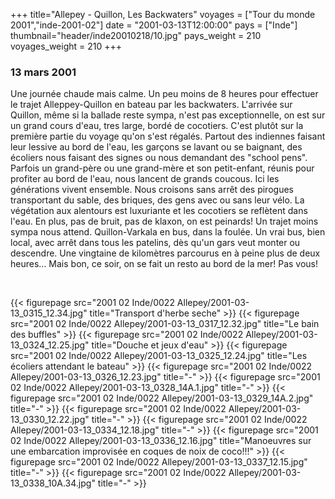 +++
title="Allepey - Quillon, Les Backwaters"
voyages = ["Tour du monde 2001","inde-2001-02"]
date = "2001-03-13T12:00:00"
pays = ["Inde"]
thumbnail="header/inde20010218/10.jpg"
pays_weight = 210
voyages_weight = 210
+++
### 13 mars 2001

Une journée chaude mais calme. Un peu moins de 8 heures pour effectuer le trajet 
Alleppey-Quillon en bateau par les backwaters. L'arrivée sur Quillon, même si 
la ballade reste sympa, n'est pas exceptionnelle, on est sur un grand cours 
d'eau, tres large, bordé de cocotiers. C'est plutôt sur la première partie du 
voyage qu'on s'est régalés. Partout des indiennes faisant leur lessive au bord 
de l'eau, les garçons se lavant ou se baignant, des écoliers nous faisant des 
signes ou nous demandant des "school pens". Parfois un grand-père ou une grand-mère 
et son petit-enfant, réunis pour profiter au bord de l'eau, nous lancent de 
grands coucous. Ici les générations vivent ensemble. Nous croisons sans arrêt 
des pirogues transportant du sable, des briques, des gens avec ou sans leur 
vélo. La végétation aux alentours est luxuriante et les cocotiers se reflètent 
dans l'eau. En plus, pas de bruit, pas de klaxon, on est peinards! Un trajet 
moins sympa nous attend. Quillon-Varkala en bus, dans la foulée. Un vrai bus, 
bien local, avec arrêt dans tous les patelins, dès qu'un gars veut monter ou 
descendre. Une vingtaine de kilomètres parcourus en à peine plus de deux heures... 
Mais bon, ce soir, on se fait un resto au bord de la mer! Pas vous!

&nbsp;


<div id="TOTO">{{< figurepage src="2001 02 Inde/0022 Allepey/2001-03-13_0315_12.34.jpg" title="Transport d'herbe seche"  >}}
{{< figurepage src="2001 02 Inde/0022 Allepey/2001-03-13_0317_12.32.jpg" title="Le bain des buffles"  >}}
{{< figurepage src="2001 02 Inde/0022 Allepey/2001-03-13_0324_12.25.jpg" title="Douche et jeux d'eau"  >}}
{{< figurepage src="2001 02 Inde/0022 Allepey/2001-03-13_0325_12.24.jpg" title="Les écoliers attendant le bateau"  >}}
{{< figurepage src="2001 02 Inde/0022 Allepey/2001-03-13_0326_12.23.jpg" title="-"  >}}
{{< figurepage src="2001 02 Inde/0022 Allepey/2001-03-13_0328_14A.1.jpg" title="-"  >}}
{{< figurepage src="2001 02 Inde/0022 Allepey/2001-03-13_0329_14A.2.jpg" title="-"  >}}
{{< figurepage src="2001 02 Inde/0022 Allepey/2001-03-13_0330_12.22.jpg" title="-"  >}}
{{< figurepage src="2001 02 Inde/0022 Allepey/2001-03-13_0334_12.18.jpg" title="-"  >}}
{{< figurepage src="2001 02 Inde/0022 Allepey/2001-03-13_0336_12.16.jpg" title="Manoeuvres sur une embarcation improvisée en coques de noix de coco!!!"  >}}
{{< figurepage src="2001 02 Inde/0022 Allepey/2001-03-13_0337_12.15.jpg" title="-"  >}}
{{< figurepage src="2001 02 Inde/0022 Allepey/2001-03-13_0338_10A.34.jpg" title="-"  >}}
</DIV>

